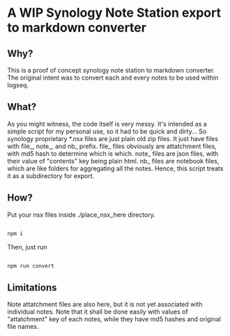 # A WIP Synology Note Station export to markdown converter

## Why?

This is a proof of concept synology note station to markdown converter. The original intent was to convert each and every notes to be used within logseq.

## What?

As you might witness, the code itself is very messy. It's intended as a simple script for my personal use, so it had to be quick and dirty...
So synology proprietary *.nsx files are just plain old zip files. It just have files with file_, note_, and nb_ prefix.
file_ files obviously are attatchment files, with md5 hash to determine which is which. note_ files are json files, with their value of "contents" key being plain html.
nb_ files are notebook files, which are like folders for aggregating all the notes. Hence, this script treats it as a subdirectory for export.

## How?

Put your nsx files inside ./place_nsx_here directory.

```bash

npm i

```

Then, just run 

```bash

npm run convert

```

## Limitations

Note attatchment files are also here, but it is not yet associated with individual notes. 
Note that it shall be done easily with values of "attatchment" key of each notes, while they have md5 hashes and original file names.
